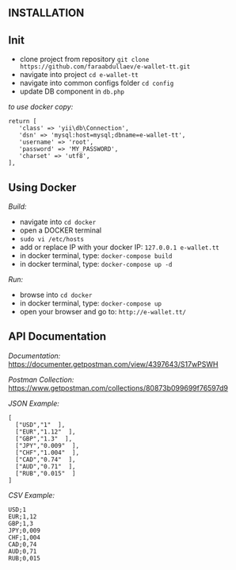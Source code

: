 INSTALLATION
------------

**Init**
-
- clone project from repository `git clone https://github.com/faraabdullaev/e-wallet-tt.git`
- navigate into project `cd e-wallet-tt`
- navigate into common configs folder `cd config`
- update DB component in `db.php`

*to use docker copy:*
```$xslt
return [
   'class' => 'yii\db\Connection',
   'dsn' => 'mysql:host=mysql;dbname=e-wallet-tt',
   'username' => 'root',
   'password' => 'MY_PASSWORD',
   'charset' => 'utf8',
],
```

**Using Docker**
-

*Build:*
- navigate into `cd docker`
- open a DOCKER terminal 
- `sudo vi /etc/hosts`
- add or replace IP with your docker IP: `127.0.0.1	e-wallet.tt`
- in docker terminal, type: `docker-compose build`
- in docker terminal, type: `docker-compose up -d`

*Run:*
- browse into `cd docker`
- in docker terminal, type: `docker-compose up`
- open your browser and go to: `http://e-wallet.tt/`

**API Documentation**
-

*Documentation:*
https://documenter.getpostman.com/view/4397643/S17wPSWH

*Postman Collection:* 
https://www.getpostman.com/collections/80873b099699f76597d9

*JSON Example:*

```
[
  ["USD","1"  ],
  ["EUR","1.12"  ],
  ["GBP","1.3"  ],
  ["JPY","0.009"  ],
  ["CHF","1.004"  ],
  ["CAD","0.74"  ],
  ["AUD","0.71"  ],
  ["RUB","0.015"  ]
]
```

*CSV Example:*

```
USD;1
EUR;1,12
GBP;1,3
JPY;0,009
CHF;1,004
CAD;0,74
AUD;0,71
RUB;0,015
```